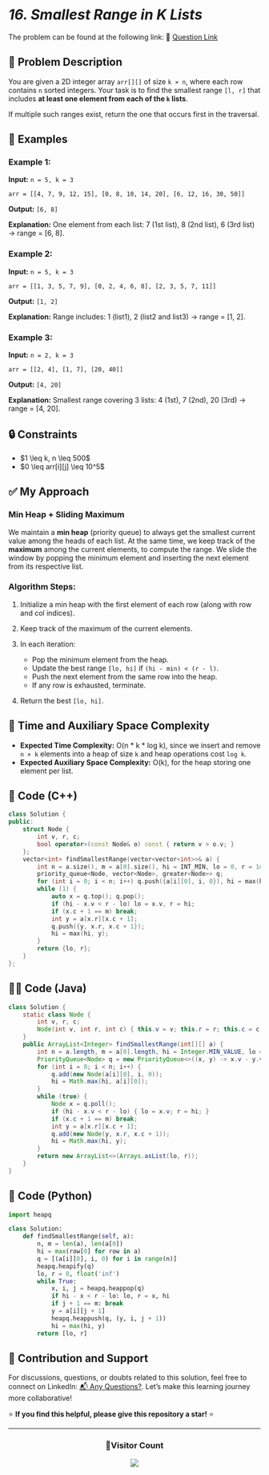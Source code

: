 # *16. Smallest Range in K Lists*

The problem can be found at the following link: 🔗 [Question Link](https://www.geeksforgeeks.org/problems/find-smallest-range-containing-elements-from-k-lists/1)


## **🧩 Problem Description**

You are given a 2D integer array `arr[][]` of size `k × n`, where each row contains `n` sorted integers. Your task is to find the smallest range `[l, r]` that includes **at least one element from each of the `k` lists**.

If multiple such ranges exist, return the one that occurs first in the traversal.


## **📘 Examples**

### **Example 1:**

**Input:**
`n = 5, k = 3`

`arr = [[4, 7, 9, 12, 15], [0, 8, 10, 14, 20], [6, 12, 16, 30, 50]]`

**Output:** `[6, 8]`

**Explanation:**
One element from each list: 7 (1st list), 8 (2nd list), 6 (3rd list) → range = \[6, 8].


### **Example 2:**

**Input:**
`n = 5, k = 3`

`arr = [[1, 3, 5, 7, 9], [0, 2, 4, 6, 8], [2, 3, 5, 7, 11]]`

**Output:** `[1, 2]`

**Explanation:**
Range includes: 1 (list1), 2 (list2 and list3) → range = \[1, 2].


### **Example 3:**

**Input:**
`n = 2, k = 3`

`arr = [[2, 4], [1, 7], [20, 40]]`

**Output:** `[4, 20]`

**Explanation:**
Smallest range covering 3 lists: 4 (1st), 7 (2nd), 20 (3rd) → range = \[4, 20].


## **🔒 Constraints**

* \$1 \leq k, n \leq 500\$
* \$0 \leq arr\[i]\[j] \leq 10^5\$


## **✅ My Approach**

### **Min Heap + Sliding Maximum**

We maintain a **min heap** (priority queue) to always get the smallest current value among the heads of each list.
At the same time, we keep track of the **maximum** among the current elements, to compute the range.
We slide the window by popping the minimum element and inserting the next element from its respective list.


### **Algorithm Steps:**

1. Initialize a min heap with the first element of each row (along with row and col indices).
2. Keep track of the maximum of the current elements.
3. In each iteration:

   * Pop the minimum element from the heap.
   * Update the best range `[lo, hi]` if `(hi - min) < (r - l)`.
   * Push the next element from the same row into the heap.
   * If any row is exhausted, terminate.
4. Return the best `[lo, hi]`.


## **🧮 Time and Auxiliary Space Complexity**

* **Expected Time Complexity:** O(n \* k \* log k), since we insert and remove `n × k` elements into a heap of size `k` and heap operations cost `log k`.
* **Expected Auxiliary Space Complexity:** O(k), for the heap storing one element per list.


## **🧠 Code (C++)**

```cpp
class Solution {
public:
    struct Node {
        int v, r, c;
        bool operator>(const Node& o) const { return v > o.v; }
    };
    vector<int> findSmallestRange(vector<vector<int>>& a) {
        int n = a.size(), m = a[0].size(), hi = INT_MIN, lo = 0, r = 1e9;
        priority_queue<Node, vector<Node>, greater<Node>> q;
        for (int i = 0; i < n; i++) q.push({a[i][0], i, 0}), hi = max(hi, a[i][0]);
        while (1) {
            auto x = q.top(); q.pop();
            if (hi - x.v < r - lo) lo = x.v, r = hi;
            if (x.c + 1 == m) break;
            int y = a[x.r][x.c + 1];
            q.push({y, x.r, x.c + 1});
            hi = max(hi, y);
        }
        return {lo, r};
    }
};
```


## **🧑‍💻 Code (Java)**

```java
class Solution {
    static class Node {
        int v, r, c;
        Node(int v, int r, int c) { this.v = v; this.r = r; this.c = c; }
    }
    public ArrayList<Integer> findSmallestRange(int[][] a) {
        int n = a.length, m = a[0].length, hi = Integer.MIN_VALUE, lo = 0, r = Integer.MAX_VALUE;
        PriorityQueue<Node> q = new PriorityQueue<>((x, y) -> x.v - y.v);
        for (int i = 0; i < n; i++) {
            q.add(new Node(a[i][0], i, 0));
            hi = Math.max(hi, a[i][0]);
        }
        while (true) {
            Node x = q.poll();
            if (hi - x.v < r - lo) { lo = x.v; r = hi; }
            if (x.c + 1 == m) break;
            int y = a[x.r][x.c + 1];
            q.add(new Node(y, x.r, x.c + 1));
            hi = Math.max(hi, y);
        }
        return new ArrayList<>(Arrays.asList(lo, r));
    }
}
```

## **🐍 Code (Python)**

```python
import heapq

class Solution:
    def findSmallestRange(self, a):
        n, m = len(a), len(a[0])
        hi = max(row[0] for row in a)
        q = [(a[i][0], i, 0) for i in range(n)]
        heapq.heapify(q)
        lo, r = 0, float('inf')
        while True:
            x, i, j = heapq.heappop(q)
            if hi - x < r - lo: lo, r = x, hi
            if j + 1 == m: break
            y = a[i][j + 1]
            heapq.heappush(q, (y, i, j + 1))
            hi = max(hi, y)
        return [lo, r]
```

## 🧠 Contribution and Support

For discussions, questions, or doubts related to this solution, feel free to connect on LinkedIn: [📬 Any Questions?](https://www.linkedin.com/in/patel-hetkumar-sandipbhai-8b110525a/). Let’s make this learning journey more collaborative!

⭐ **If you find this helpful, please give this repository a star!** ⭐

--- 

<div align="center">
  <h3><b>📍Visitor Count</b></h3>
</div>

<p align="center">
  <img src="https://profile-counter.glitch.me/Hunterdii/count.svg" />
</p>
